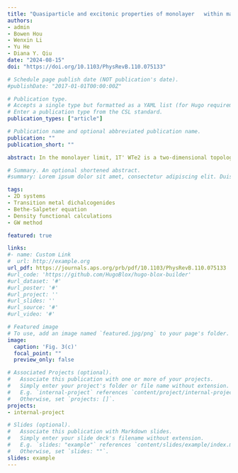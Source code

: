 ```yaml
---
title: "Quasiparticle and excitonic properties of monolayer   within many-body perturbation theory"
authors:
- admin
- Bowen Hou
- Wenxin Li
- Yu He
- Diana Y. Qiu
date: "2024-08-15"
doi: "https://doi.org/10.1103/PhysRevB.110.075133"

# Schedule page publish date (NOT publication's date).
#publishDate: "2017-01-01T00:00:00Z"

# Publication type.
# Accepts a single type but formatted as a YAML list (for Hugo requirements).
# Enter a publication type from the CSL standard.
publication_types: ["article"]

# Publication name and optional abbreviated publication name.
publication: ""
publication_short: ""

abstract: In the monolayer limit, 1T' WTe2 is a two-dimensional topological insulator exhibiting the quantum spin Hall effect and is believed to host an excitonic insulator ground state. However, theoretical analysis of this system is complicated by the difficulty of obtaining descriptions of the single-quasiparticle band structure consistent with experimental measurement within conventional first-principles techniques. Previous band-structure calculations using the Perdew-Burke-Ernzerhof functional and a one-shot GW approximation result in a semimetallic band structure, while calculations with hybrid functionals appear to open a band gap. Here, we demonstrate that self-consistently updating wave functions within a static GW approximation (static COHSEX) can reproduce the insulating band structure experimentally observed by angle-resolved photoemission spectroscopy without resorting to mechanisms beyond the quasiparticle picture. Finally, a finite-momentum Bethe-Salpeter equation calculation on top of self-consistent GW results in negative exciton excitation energies, leaving open the possibility of excitonic instability in 1T' monolayer WTe2.

# Summary. An optional shortened abstract.
#summary: Lorem ipsum dolor sit amet, consectetur adipiscing elit. Duis posuere tellus ac convallis placerat. Proin tincidunt magna sed ex sollicitudin condimentum.

tags:
- 2D systems
- Transition metal dichalcogenides
- Bethe-Salpeter equation
- Density functional calculations
- GW method

featured: true

links:
#- name: Custom Link
#  url: http://example.org
url_pdf: https://journals.aps.org/prb/pdf/10.1103/PhysRevB.110.075133
#url_code: 'https://github.com/HugoBlox/hugo-blox-builder'
#url_dataset: '#'
#url_poster: '#'
#url_project: ''
#url_slides: ''
#url_source: '#'
#url_video: '#'

# Featured image
# To use, add an image named `featured.jpg/png` to your page's folder. 
image:
  caption: 'Fig. 3(c)'
  focal_point: ""
  preview_only: false

# Associated Projects (optional).
#   Associate this publication with one or more of your projects.
#   Simply enter your project's folder or file name without extension.
#   E.g. `internal-project` references `content/project/internal-project/index.md`.
#   Otherwise, set `projects: []`.
projects:
- internal-project

# Slides (optional).
#   Associate this publication with Markdown slides.
#   Simply enter your slide deck's filename without extension.
#   E.g. `slides: "example"` references `content/slides/example/index.md`.
#   Otherwise, set `slides: ""`.
slides: example
---
```


<!-- This work is driven by the results in my [previous paper](/publication/conference-paper/) on LLMs.

{{% callout note %}}
Create your slides in Markdown - click the *Slides* button to check out the example.
{{% /callout %}}

Add the publication's **full text** or **supplementary notes** here. You can use rich formatting such as including [code, math, and images](https://docs.hugoblox.com/content/writing-markdown-latex/). -->
